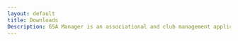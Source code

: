 ```yaml
---
layout: default
title: Downloads
Description: GSA Manager is an associational and club management application.
---
```

